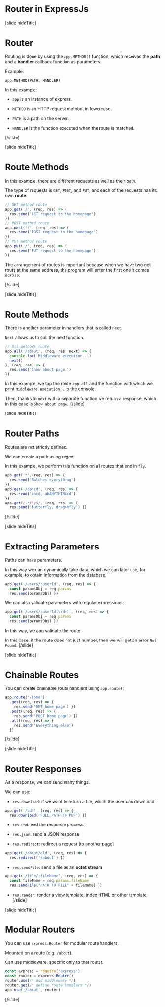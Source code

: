 # Router in ExpressJs

[slide hideTitle]
# Router

Routing is done by using the `app.METHOD()` function, which receives the **path** and a **handler** callback function as parameters.

Example:

`app.METHOD(PATH, HANDLER)`

In this example:

- `app` is an instance of express.

- `METHOD` is an HTTP request method, in lowercase.

- `PATH` is a path on the server.

- `HANDLER` is the function executed when the route is matched.

[/slide]

[slide hideTitle]
# Route Methods

In this example, there are different requests as well as their path.

The type of requests is `GET`, `POST`, and `PUT`, and each of the requests has its own **route**.

```js
// GET method route
app.get('/', (req, res) => {
  res.send('GET request to the homepage')
})
// POST method route
app.post('/', (req, res) => {
  res.send('POST request to the homepage')
})
// PUT method route
app.put('/', (req, res) => {
  res.send('PUT request to the homepage')
})
```

The arrangement of routes is important because when we have two get routs at the same address, the program will enter the first one it comes across.

[/slide]

[slide hideTitle]
# Route Methods

There is another parameter in handlers that is called `next`.

`Next` allows us to call the next function.

```js
// All methods route
app.all('/about', (req, res, next) => {
  console.log('Middleware execution..')
  next()
}, (req, res) => {
  res.send('Show about page.')
})
```
In this example, we tap the route `app.all` and the function with which we print `Middleware execution..` to the console.

Then, thanks to `next` with a separate function we return a response, which in this case is `Show about page.`
[/slide]

[slide hideTitle]
# Router Paths

Routes are not strictly defined.

We can create a path using regex.

In this example, we perform this function on all routes that end in `fly`.

```js
app.get('*',(req, res) => {
  res.send('Matches everything')
})
app.get('/ab*cd', (req, res) => {
  res.send('abcd, abANYTHINGcd')
})
app.get(/.*fly$/, (req, res) => {
  res.send('butterfly, dragonfly') })
```

[/slide]

[slide hideTitle]
# Extracting Parameters

Paths can have parameters.

In this way we can dynamically take data, which we can later use, for example, to obtain information from the database.

```js
app.get('/users/:userId', (req, res) => {
  const paramsObj = req.params
  res.send(paramsObj) })
```

We can also validate parameters with regular expressions:

```js
app.get('/users/:userId(\\d+)', (req, res) => {
  const paramsObj = req.params
  res.send(paramsObj) })
```

In this way, we can validate the route.

In this case, if the route does not just number, then we will get an error `Not Found`.
[/slide]

[slide hideTitle]
# Chainable Routes

You can create chainable route handlers using `app.route()`

```js
app.route('/home')
  .get((req, res) => {
    res.send('GET home page') })
  .post((req, res) => {
    res.send('POST home page') })
  .all((req, res) => {
    res.send('Everything else')
  })
```
[/slide]

[slide hideTitle]
# Router Responses

As a response, we can send many things.

We can use:

- `res.download`: if we want to return a file, which the user can download.

```js
app.get('/pdf', (req, res) => {
  res.download('FULL PATH TO PDF') })
```

- `res.end`: end the response process

- `res.json`: send a JSON response

- `res.redirect`: redirect a request (to another page)

```js
app.get('/about/old', (req, res) => {
  res.redirect('/about') })

```

- `res.sendFile`: send a file as an **octet stream**

```js
app.get('/file/:fileName', (req, res) => {
  const fileName = req.params.fileName
  res.sendFile("PATH TO FILE" + fileName) })
```

- `res.render`: render a view template, index HTML or other template
[/slide]

[slide hideTitle]
# Modular Routers

You can use `express.Router` for modular route handlers.

Mounted on a route (e.g. `/about`).

Can use middleware, specific only to that router.

```js
const express = require('express')
const router = express.Router()
router.use(/* add middleware */)
router.get(/* define route handlers */)
app.use('/about', router)

```

[/slide]
